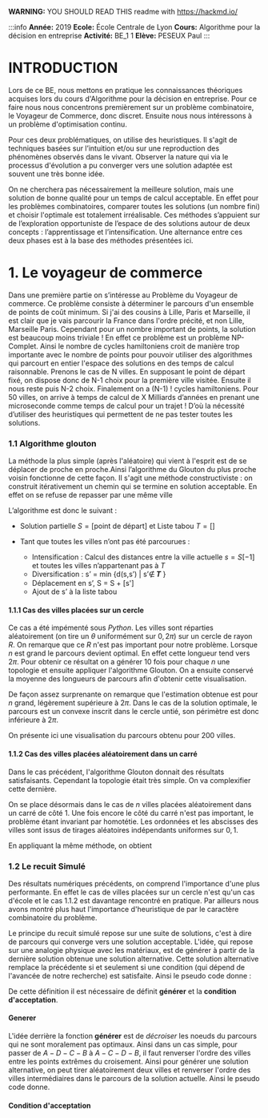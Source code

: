 **WARNING:** YOU SHOULD READ THIS readme with https://hackmd.io/

:::info 
**Année:** 2019
**Ecole:** École Centrale de Lyon 
**Cours:** Algorithme pour la décision en entreprise
**Activité:** BE_1 1
**Elève:** PESEUX Paul
:::

# INTRODUCTION

Lors de ce BE, nous mettons en pratique les connaissances théoriques acquises lors du cours d'Algorithme pour la décision en entreprise. Pour ce faire nous nous concentrons premièrement sur un problème combinatoire, le Voyageur de Commerce, donc discret. Ensuite nous nous intéressons à un problème d'optimisation continu.

Pour ces deux problématiques, on utilise des heuristiques. Il s'agit de techniques basées sur l’intuition et/ou sur une reproduction des phénomènes observés dans le vivant. Observer la nature qui via le processus d'évolution a pu converger vers une solution adaptée est souvent une très bonne idée.

On ne cherchera pas nécessairement la meilleure solution, mais une solution de bonne qualité pour un temps de calcul acceptable. En effet pour les problèmes combinatoires, comparer toutes les solutions (un nombre fini) et choisir l'optimale est totalement irréalisable.
Ces méthodes s’appuient sur de l’exploration opportuniste de l’espace de des solutions autour de deux concepts : l’apprentissage et l’intensification. Une alternance entre ces deux phases est à la base des méthodes présentées ici.



# 1. Le voyageur de commerce
Dans une première partie on s’intéresse au Problème du Voyageur de commerce. Ce problème consiste à déterminer le parcours d'un ensemble de points de coût minimum.
Si j'ai des cousins à Lille, Paris et Marseille, il est clair que je vais parcourir la France dans l'ordre précité, et non Lille, Marseille Paris.
Cependant pour un nombre important de points, la solution est beaucoup moins triviale !
En effet ce problème est un problème NP-Complet. Ainsi le nombre de cycles hamiltoniens croit de manière trop importante avec le nombre de points pour pouvoir utiliser des algorithmes qui parcourt en entier l'espace des solutions en des temps de calcul raisonnable.
Prenons le cas de N villes. En supposant le point de départ fixé, on dispose donc de N-1 choix pour la première ville visitée. Ensuite il nous reste puis N-2 choix. Finalement on a (N-1) ! cycles hamiltoniens. Pour 50 villes, on arrive à temps de calcul de X Milliards d’années en prenant une microseconde comme temps de calcul pour un trajet ! D’où la nécessité d’utiliser des heuristiques qui permettent de ne pas tester toutes les solutions.

### 1.1 Algorithme glouton
La méthode la plus simple (après l'aléatoire) qui vient à l'esprit est de se déplacer de proche en proche.Ainsi l’algorithme du Glouton du plus proche voisin fonctionne de cette façon. Il s'agit une méthode constructiviste : on construit itérativement un chemin qui se termine en solution acceptable. En effet on se refuse de repasser par une même ville

L’algorithme est donc le suivant :

- Solution partielle $S  = [\text{point de départ}]$ et Liste tabou $T=[]$

- Tant que toutes les villes n’ont pas été parcourues :
    - Intensification : Calcul des distances entre la ville actuelle $s = S[-1]$ et toutes les villes n’appartenant pas à $T$
    - Diversification : s’ = min {d(s,s’) | s’∉ 𝑻 }
    - Déplacement en s’, S = S + [s']
    - Ajout de s’ à la liste tabou

#### 1.1.1 Cas des villes placées sur un cercle

Ce cas a été impémenté sous _Python_. Les villes sont réparties aléatoirement (on tire un $\theta$ uniformément sur $0, 2\pi$) sur un cercle de rayon $R$. On remarque que ce $R$ n'est pas important pour notre problème.
Lorsque $n$ est grand le parcours devient optimal. En effet cette longueur tend vers $2\pi$.
Pour obtenir ce résultat on a générer $10$ fois pour chaque $n$ une topologie et ensuite appliquer l'algorithme Glouton. On a ensuite conservé la moyenne des longueurs de parcours afin d'obtenir cette visualisation.

De façon assez surprenante on remarque que l'estimation obtenue est pour $n$ grand, légèrement supérieure à $2\pi$. Dans le cas de la solution optimale, le parcours est un convexe inscrit dans le cercle untié, son périmètre est donc inférieure à $2\pi$.

On présente ici une visualisation du parcours obtenu pour $200$ villes.



#### 1.1.2 Cas des villes placées aléatoirement dans un carré

Dans le cas précédent, l'algorithme Glouton donnait des résultats satisfaisants. Cependant la topologie était très simple. On va complexifier cette dernière.

On se place désormais dans le cas de $n$ villes placées aléatoirement dans un carré de côté 1. Une fois encore le côté du carré n'est pas important, le problème étant invariant par homotétie. Les ordonnées et les abscisses des villes sont issus de tirages aléatoires indépendants uniformes sur $0,1$.

En appliquant la même méthode, on obtient 



### 1.2 Le recuit Simulé
Des résultats numériques précédents, on comprend l'importance d'une plus performante. En effet le cas de villes placées sur un cercle n'est qu'un cas d'école et le cas 1.1.2 est davantage rencontré en pratique. Par ailleurs nous avons montré plus haut l'importance d'heuristique de par le caractère combinatoire du problème.

Le principe du recuit simulé repose sur une suite de solutions, c'est à dire de parcours qui converge vers une solution acceptable. L'idée, qui repose sur une analogie physique avec les matériaux, est de générer à partir de la dernière solution obtenue une solution alternative. Cette solution alternative remplace la précédente si et seulement si une condition (qui dépend de l'avancée de notre recherche) est satisfaite. Ainsi le pseudo code donne :


De cette définition il est nécessaire de définit **générer** et la **condition d'acceptation**. 

#### Generer
L'idée derrière la fonction **générer** est de _décroiser_ les noeuds du parcours qui ne sont moralement pas optimaux. Ainsi dans un cas simple, pour passer de $A-D-C-B$ à $A-C-D-B$, il faut renverser l'ordre des villes entre les points extrêmes du croisement. Ainsi pour générer une solution alternative, on peut tirer aléatoirement deux villes et renverser l'ordre des villes intermédiaires dans le parcours de la solution actuelle. Ainsi le pseudo code donne.

#### Condition d'acceptation



